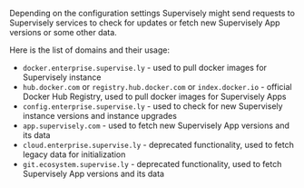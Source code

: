 Depending on the configuration settings Supervisely might send requests to Supervisely services to check for updates or fetch new Supervisely App versions or some other data.

Here is the list of domains and their usage:
- `docker.enterprise.supervise.ly` - used to pull docker images for Supervisely instance
- `hub.docker.com` or `registry.hub.docker.com` or `index.docker.io` - official Docker Hub Registry, used to pull docker images for Supervisely Apps
- `config.enterprise.supervise.ly` - used to check for new Supervisely instance versions and instance upgrades
- `app.supervisely.com` - used to fetch new Supervisely App versions and its data
- `cloud.enterprise.supervise.ly` - deprecated functionality, used to fetch legacy data for initialization
- `git.ecosystem.supervise.ly` - deprecated functionality, used to fetch Supervisely App versions and its data